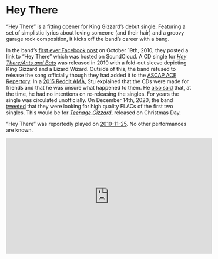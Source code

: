 # Hey There

“Hey There” is a fitting opener for King Gizzard’s debut single. Featuring a set of simplistic lyrics about loving someone (and their hair) and a groovy garage rock composition, it kicks off the band’s career with a bang.

In the band’s [first ever Facebook post](https://www.facebook.com/story.php?story_fbid=169305639752159&id=168329496513295&rdid=35zeaRbj66EC5KAy) on October 19th, 2010, they posted a link to “Hey There” which was hosted on SoundCloud. A CD single for *[Hey There/Ants and Bats](https://kglw.net/discography/hey-thereants)* was released in 2010 with a fold-out sleeve depicting King Gizzard and a Lizard Wizard. Outside of this, the band refused to release the song officially though they had added it to the [ASCAP ACE Repertory](https://www.ascap.com/repertory#/ace/search/workID/885396569). In a [2015 Reddit AMA](https://www.reddit.com/r/indieheads/comments/3vcjjx/comment/cxmavdf/?utm_source=share&utm_medium=web2x&context=3), Stu explained that the CDs were made for friends and that he was unsure what happened to them. He [also said](https://www.reddit.com/r/indieheads/comments/3vcjjx/comment/cxmb3ul/?utm_source=share&utm_medium=web2x&context=3) that, at the time, he had no intentions on re-releasing the singles. For years the single was circulated unofficially. On December 14th, 2020, the band [tweeted](https://twitter.com/kinggizzard/status/1338441959728246785?s=46&t=BsPWJiwij5zesoKn4EojGA) that they were looking for high quality FLACs of the first two singles. This would be for *[Teenage Gizzard](https://kglw.net/discography/teenage-gizzard)*, released on Christmas Day.

“Hey There” was reportedly played on [2010-11-25](https://kglw.net/setlists/king-gizzard-the-lizard-wizard-november-25-2010-unknown-venue-naarm-melbourne-vic-australia.html). No other performances are known.

<div style="text-align: center;"><iframe width="560" height="315" src="https://www.youtube.com/embed/eqb8HYWDJv4?si=UJXSEpB8sgFfnVr4" title="YouTube video player" frameborder="0" allow="accelerometer; autoplay; clipboard-write; encrypted-media; gyroscope; picture-in-picture; web-share" referrerpolicy="strict-origin-when-cross-origin" allowfullscreen></iframe>
